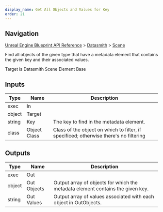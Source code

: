 ```yaml
---
display_name: Get All Objects and Values for Key
order: 21
---
```

## Navigation

[Unreal Engine Blueprint API Reference](https://dev.epicgames.com/documentation/en-us/unreal-engine/BlueprintAPI) > [Datasmith](https://dev.epicgames.com/documentation/en-us/unreal-engine/BlueprintAPI/Datasmith) > [Scene](https://dev.epicgames.com/documentation/en-us/unreal-engine/BlueprintAPI/Datasmith/Scene)

Find all objects of the given type that have a metadata element that contains the given key and their associated values.

Target is Datasmith Scene Element Base

## Inputs

| Type | Name | Description |
| --- | --- | --- |
| exec | In |  |
| object | Target |  |
| string | Key | The key to find in the metadata element. |
| class | Object Class | Class of the object on which to filter, if specificed; otherwise there's no filtering |

## Outputs

| Type | Name | Description |
| --- | --- | --- |
| exec | Out |  |
| object | Out Objects | Output array of objects for which the metadata element contains the given key. |
| string | Out Values | Output array of values associated with each object in OutObjects. |
